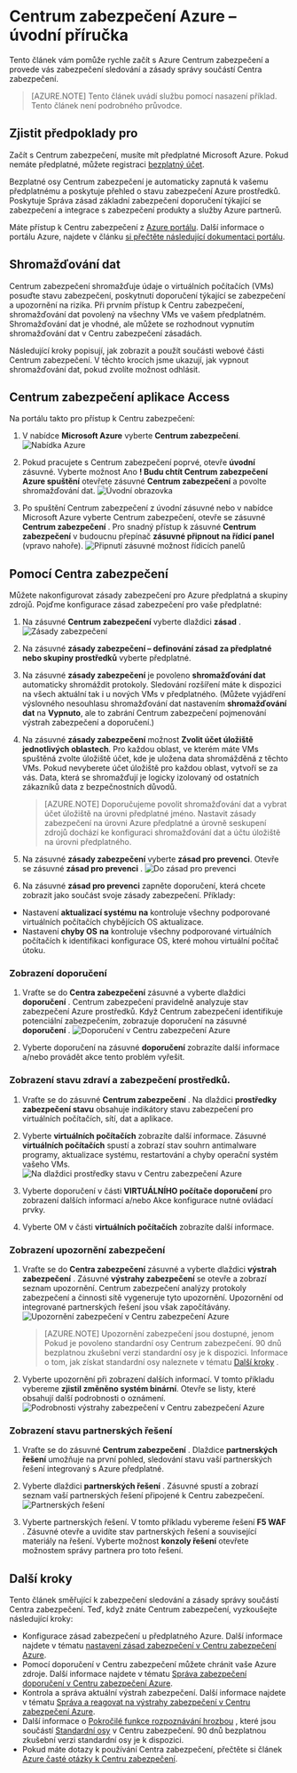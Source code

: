 <properties
   pageTitle="Centrum zabezpečení Azure – úvodní příručka | Microsoft Azure"
   description="Tento článek vám pomůže začít rychle pomocí Centra zabezpečení Azure provede vás součásti správy sledování a zásady zabezpečení a propojením k dalším krokům."
   services="security-center"
   documentationCenter="na"
   authors="TerryLanfear"
   manager="MBaldwin"
   editor=""/>

<tags
   ms.service="security-center"
   ms.devlang="na"
   ms.topic="article"
   ms.tgt_pltfrm="na"
   ms.workload="na"
   ms.date="10/28/2016"
   ms.author="terrylan"/>

# <a name="azure-security-center-quick-start-guide"></a>Centrum zabezpečení Azure – úvodní příručka

Tento článek vám pomůže rychle začít s Azure Centrum zabezpečení a provede vás zabezpečení sledování a zásady správy součástí Centra zabezpečení.

> [AZURE.NOTE] Tento článek uvádí službu pomocí nasazení příklad. Tento článek není podrobného průvodce.

## <a name="prerequisites"></a>Zjistit předpoklady pro

Začít s Centrum zabezpečení, musíte mít předplatné Microsoft Azure. Pokud nemáte předplatné, můžete registraci [bezplatný účet](https://azure.microsoft.com/pricing/free-trial/).

Bezplatné osy Centrum zabezpečení je automaticky zapnutá k vašemu předplatnému a poskytuje přehled o stavu zabezpečení Azure prostředků. Poskytuje Správa zásad základní zabezpečení doporučení týkající se zabezpečení a integrace s zabezpečení produkty a služby Azure partnerů.

Máte přístup k Centru zabezpečení z [Azure portálu](https://azure.microsoft.com/features/azure-portal/). Další informace o portálu Azure, najdete v článku [si přečtěte následující dokumentaci portálu](https://azure.microsoft.com/documentation/services/azure-portal/).

## <a name="data-collection"></a>Shromažďování dat

Centrum zabezpečení shromažďuje údaje o virtuálních počítačích (VMs) posuďte stavu zabezpečení, poskytnutí doporučení týkající se zabezpečení a upozornění na rizika. Při prvním přístup k Centru zabezpečení, shromažďování dat povolený na všechny VMs ve vašem předplatném. Shromažďování dat je vhodné, ale můžete se rozhodnout vypnutím shromažďování dat v Centru zabezpečení zásadách.

Následující kroky popisují, jak zobrazit a použít součásti webové části Centrum zabezpečení. V těchto krocích jsme ukazují, jak vypnout shromažďování dat, pokud zvolíte možnost odhlásit.

## <a name="access-security-center"></a>Centrum zabezpečení aplikace Access

Na portálu takto pro přístup k Centru zabezpečení:

1. V nabídce **Microsoft Azure** vyberte **Centrum zabezpečení**.
![Nabídka Azure][1]

2. Pokud pracujete s Centrum zabezpečení poprvé, otevře **úvodní** zásuvné. Vyberte možnost Ano **! Budu chtít Centrum zabezpečení Azure spuštění** otevřete zásuvné **Centrum zabezpečení** a povolte shromažďování dat.
![Úvodní obrazovka][10]

3. Po spuštění Centrum zabezpečení z úvodní zásuvné nebo v nabídce Microsoft Azure vyberte Centrum zabezpečení, otevře se zásuvné **Centrum zabezpečení** . Pro snadný přístup k zásuvné **Centrum zabezpečení** v budoucnu přepínač **zásuvné připnout na řídicí panel** (vpravo nahoře).
![Připnutí zásuvné možnost řídicích panelů][2]

## <a name="use-security-center"></a>Pomocí Centra zabezpečení

Můžete nakonfigurovat zásady zabezpečení pro Azure předplatná a skupiny zdrojů. Pojďme konfigurace zásad zabezpečení pro vaše předplatné:

1. Na zásuvné **Centrum zabezpečení** vyberte dlaždici **zásad** .
![Zásady zabezpečení][3]

2. Na zásuvné **zásady zabezpečení – definování zásad za předplatné nebo skupiny prostředků** vyberte předplatné.
3. Na zásuvné **zásady zabezpečení** je povoleno **shromažďování dat** automaticky shromáždit protokoly. Sledování rozšíření máte k dispozici na všech aktuální tak i u nových VMs v předplatného. (Můžete vyjádření výslovného nesouhlasu shromažďování dat nastavením **shromažďování dat** na **Vypnuto**, ale to zabrání Centrum zabezpečení pojmenování výstrah zabezpečení a doporučení.)
4. Na zásuvné **zásady zabezpečení** možnost **Zvolit účet úložiště jednotlivých oblastech**. Pro každou oblast, ve kterém máte VMs spuštěná zvolte úložiště účet, kde je uložena data shromážděná z těchto VMs. Pokud nevyberete účet úložiště pro každou oblast, vytvoří se za vás. Data, která se shromažďují je logicky izolovaný od ostatních zákazníků data z bezpečnostních důvodů.

     > [AZURE.NOTE] Doporučujeme povolit shromažďování dat a vybrat účet úložiště na úrovni předplatné jméno. Nastavit zásady zabezpečení na úrovni Azure předplatné a úrovně seskupení zdrojů dochází ke konfiguraci shromažďování dat a účtu úložiště na úrovni předplatného.

5. Na zásuvné **zásady zabezpečení** vyberte **zásad pro prevenci**. Otevře se zásuvné **zásad pro prevenci** .
![Do zásad pro prevenci][4]

6. Na zásuvné **zásad pro prevenci** zapněte doporučení, která chcete zobrazit jako součást svoje zásady zabezpečení. Příklady:

 - Nastavení **aktualizací systému** **na** kontroluje všechny podporované virtuálních počítačích chybějících OS aktualizace.
 - Nastavení **chyby OS** **na** kontroluje všechny podporované virtuálních počítačích k identifikaci konfigurace OS, které mohou virtuální počítač útoku.

### <a name="view-recommendations"></a>Zobrazení doporučení

1. Vraťte se do **Centra zabezpečení** zásuvné a vyberte dlaždici **doporučení** . Centrum zabezpečení pravidelně analyzuje stav zabezpečení Azure prostředků. Když Centrum zabezpečení identifikuje potenciální zabezpečením, zobrazuje doporučení na zásuvné **doporučení** .
![Doporučení v Centru zabezpečení Azure][5]

2.  Vyberte doporučení na zásuvné **doporučení** zobrazíte další informace a/nebo provádět akce tento problém vyřešit.

### <a name="view-the-health-and-security-state-of-your-resources"></a>Zobrazení stavu zdraví a zabezpečení prostředků.

1.  Vraťte se do zásuvné **Centrum zabezpečení** . Na dlaždici **prostředky zabezpečení stavu** obsahuje indikátory stavu zabezpečení pro virtuálních počítačích, sítí, dat a aplikace.
2.  Vyberte **virtuálních počítačích** zobrazíte další informace. Zásuvné **virtuálních počítačích** spustí a zobrazí stav souhrn antimalware programy, aktualizace systému, restartování a chyby operační systém vašeho VMs.
![Na dlaždici prostředky stavu v Centru zabezpečení Azure][6]

3.  Vyberte doporučení v části **VIRTUÁLNÍHO počítače doporučení** pro zobrazení dalších informací a/nebo Akce konfigurace nutné ovládací prvky.
4.  Vyberte OM v části **virtuálních počítačích** zobrazíte další informace.

### <a name="view-security-alerts"></a>Zobrazení upozornění zabezpečení

1.  Vraťte se do **Centra zabezpečení** zásuvné a vyberte dlaždici **výstrah zabezpečení** . Zásuvné **výstrahy zabezpečení** se otevře a zobrazí seznam upozornění. Centrum zabezpečení analýzy protokoly zabezpečení a činnosti sítě vygeneruje tyto upozornění. Upozornění od integrované partnerských řešení jsou však započítávány.
![Upozornění zabezpečení v Centru zabezpečení Azure][7]

    > [AZURE.NOTE] Upozornění zabezpečení jsou dostupné, jenom Pokud je povoleno standardní osy Centrum zabezpečení. 90 dnů bezplatnou zkušební verzi standardní osy je k dispozici. Informace o tom, jak získat standardní osy naleznete v tématu [Další kroky](#next-steps) .

2.  Vyberte upozornění při zobrazení dalších informací. V tomto příkladu vybereme **zjistil změněno systém binární**. Otevře se listy, které obsahují další podrobnosti o oznámení.
![Podrobnosti výstrahy zabezpečení v Centru zabezpečení Azure][8]

### <a name="view-the-health-of-your-partner-solutions"></a>Zobrazení stavu partnerských řešení

1. Vraťte se do zásuvné **Centrum zabezpečení** . Dlaždice **partnerských řešení** umožňuje na první pohled, sledování stavu vaší partnerských řešení integrovaný s Azure předplatné.
2. Vyberte dlaždici **partnerských řešení** . Zásuvné spustí a zobrazí seznam vaší partnerských řešení připojené k Centru zabezpečení.
![Partnerských řešení][9]

3. Vyberte partnerských řešení. V tomto příkladu vybereme řešení **F5 WAF** .  Zásuvné otevře a uvidíte stav partnerských řešení a související materiály na řešení. Vyberte možnost **konzoly řešení** otevřete možnostem správy partnera pro toto řešení.

## <a name="next-steps"></a>Další kroky
Tento článek směřující k zabezpečení sledování a zásady správy součástí Centra zabezpečení. Teď, když znáte Centrum zabezpečení, vyzkoušejte následující kroky:

- Konfigurace zásad zabezpečení u předplatného Azure. Další informace najdete v tématu [nastavení zásad zabezpečení v Centru zabezpečení Azure](security-center-policies.md).
- Pomocí doporučení v Centru zabezpečení můžete chránit vaše Azure zdroje. Další informace najdete v tématu [Správa zabezpečení doporučení v Centru zabezpečení Azure](security-center-recommendations.md).
- Kontrola a správa aktuální výstrah zabezpečení. Další informace najdete v tématu [Správa a reagovat na výstrahy zabezpečení v Centru zabezpečení Azure](security-center-managing-and-responding-alerts.md).
- Další informace o [Pokročilé funkce rozpoznávání hrozbou](security-center-detection-capabilities.md) , které jsou součástí [Standardní osy](security-center-pricing.md) v Centru zabezpečení. 90 dnů bezplatnou zkušební verzi standardní osy je k dispozici.
- Pokud máte dotazy k používání Centra zabezpečení, přečtěte si článek [Azure časté otázky k Centru zabezpečení](security-center-faq.md).

<!--Image references-->
[1]: ./media/security-center-get-started/azure-menu.png
[2]: ./media/security-center-get-started/security-center-pin.png
[3]: ./media/security-center-get-started/security-policy.png
[4]: ./media/security-center-get-started/prevention-policy.png
[5]: ./media/security-center-get-started/recommendations.png
[6]: ./media/security-center-get-started/resources-health.png
[7]: ./media/security-center-get-started/security-alert.png
[8]: ./media/security-center-get-started/security-alert-detail.png
[9]: ./media/security-center-get-started/partner-solutions.png
[10]: ./media/security-center-get-started/welcome.png
